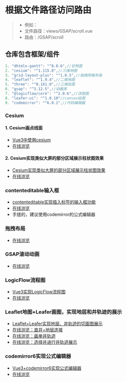 
# 根据文件路径访问路由

> * 例如：
> * 文件路径：views/GSAP/scroll.vue
> * 路由：/GSAP/scroll

## 仓库包含框架/组件

```js
1. "dhtmlx-gantt": "^8.0.6",//甘特图
2. "cesium": "^1.115.0",//三维地图
3. "grid-layout-plus": "^1.0.5",//拖拽网格布局
4. "leaflet": "^1.9.4",//二维地图
5. "three": "^0.161.0",//三维绘图
6. "gsap": "^3.12.5",//动画库
7. "@logicflow/core": "^2.0.6",//流程图
8. "leafer-ui": "^1.0.10"//canvas绘图
9. "codemirror": "^6.0.1",//代码编辑器
```

### Cesium

#### 1. Cesium画点线面

* [Vue3中使用cesium](https://blog.csdn.net/qq_44775782/article/details/138565105)
* [在线浏览](https://rmq767.github.io/Vue3-Demo/#/cesium/getData)

#### 2. Cesium实现类似大屏的部分区域展示柱状图效果

* [Cesium实现类似大屏的部分区域展示柱状图效果](https://blog.csdn.net/qq_44775782/article/details/151116045)
* [在线浏览](https://rmq767.github.io/Vue3-Demo/#/Cesium/bar/index)

### contenteditable输入框

* [contenteditable实现插入标签的输入框功能](https://blog.csdn.net/qq_44775782/article/details/139302247)
* [在线浏览](https://rmq767.github.io/Vue3-Demo/#/fneditor/index)
* 手搓的，建议使用codemirror的公式编辑器

### 拖拽布局

* [在线浏览](https://rmq767.github.io/Vue3-Demo/#/draglayout/index)

### GSAP滚动动画

* [在线浏览](https://rmq767.github.io/Vue3-Demo/#/gsap/scroll)

### LogicFlow流程图

* [Vue3实现LogicFlow流程图](https://blog.csdn.net/qq_44775782/article/details/143598096)
* [在线浏览](https://rmq767.github.io/Vue3-Demo/#/logicflow/index)

### Leaflet地图+Leafer画图，实现地层和井轨迹的展示

* [Leaflet+Leafer实现地层、井轨迹的切面图展示](https://blog.csdn.net/qq_44775782/article/details/144561037)
* [在线浏览：直井+地层连接](https://rmq767.github.io/Vue3-Demo/#/leafer/leafer1/index)
* [在线浏览：画单井轨迹](https://rmq767.github.io/Vue3-Demo/#/leafer/leafer2/index)
* [在线浏览：选择井进行井轨迹展示](https://rmq767.github.io/Vue3-Demo/#/leafer/leafer3/index)

### codemirror6实现公式编辑器

* [Vue3+codemirror6实现公式编辑器](https://blog.csdn.net/qq_44775782/article/details/145489119)
* [在线浏览](https://rmq767.github.io/Vue3-Demo/#/RulesEditor/index)